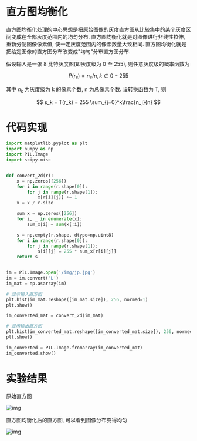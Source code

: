 # 直方图均衡化

直方图均衡化处理的中心思想是把原始图像的灰度直方图从比较集中的某个灰度区间变成在全部灰度范围内的均匀分布. 直方图均衡化就是对图像进行非线性拉伸, 重新分配图像像素值, 使一定灰度范围内的像素数量大致相同. 直方图均衡化就是把给定图像的直方图分布改变成"均匀"分布直方图分布.

假设输入是一张 8 比特灰度图(即灰度级为 0 至 255), 则任意灰度级的概率函数为

$$
P(r_k) = n_k/n, k \in 0-255
$$

其中 $n_k$ 为灰度级为 k 的像素个数, n 为总像素个数. 设转换函数为 T, 则

$$
s_k = T(r_k) = 255  \sum_{j=0}^k\frac{n_j}{n}
$$

# 代码实现
```py
import matplotlib.pyplot as plt
import numpy as np
import PIL.Image
import scipy.misc


def convert_2d(r):
    x = np.zeros([256])
    for i in range(r.shape[0]):
        for j in range(r.shape[1]):
            x[r[i][j]] += 1
    x = x / r.size

    sum_x = np.zeros([256])
    for i, _ in enumerate(x):
        sum_x[i] = sum(x[:i])

    s = np.empty(r.shape, dtype=np.uint8)
    for i in range(r.shape[0]):
        for j in range(r.shape[1]):
            s[i][j] = 255 * sum_x[r[i][j]]
    return s


im = PIL.Image.open('/img/jp.jpg')
im = im.convert('L')
im_mat = np.asarray(im)

# 显示输入直方图
plt.hist(im_mat.reshape([im_mat.size]), 256, normed=1)
plt.show()

im_converted_mat = convert_2d(im_mat)

# 显示输出直方图
plt.hist(im_converted_mat.reshape([im_converted_mat.size]), 256, normed=1)
plt.show()

im_converted = PIL.Image.fromarray(im_converted_mat)
im_converted.show()
```

# 实验结果

原始直方图

![img](/img/pil/histogram_equalization/hist.jpg)

直方图均衡化后的直方图, 可以看到图像分布变得均匀

![img](/img/pil/histogram_equalization/hist_converted.jpg)

